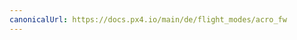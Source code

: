 ```yaml
---
canonicalUrl: https://docs.px4.io/main/de/flight_modes/acro_fw
---
```


<Redirect to="../flight_modes_fw/acro" />
